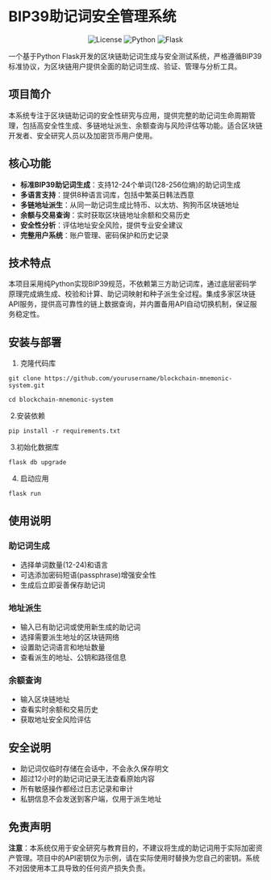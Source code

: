 # BIP39助记词安全管理系统


<p align="center">
  <img alt="License" src="https://img.shields.io/badge/license-MIT-blue.svg">
  <img alt="Python" src="https://img.shields.io/badge/python-3.8+-green.svg">
  <img alt="Flask" src="https://img.shields.io/badge/flask-2.0+-orange.svg">
</p>





一个基于Python Flask开发的区块链助记词生成与安全测试系统，严格遵循BIP39标准协议，为区块链用户提供全面的助记词生成、验证、管理与分析工具。

## 项目简介

本系统专注于区块链助记词的安全性研究与应用，提供完整的助记词生命周期管理，包括高安全性生成、多链地址派生、余额查询与风险评估等功能。适合区块链开发者、安全研究人员以及加密货币用户使用。

## 核心功能

- **标准BIP39助记词生成**：支持12-24个单词(128-256位熵)的助记词生成
- **多语言支持**：提供8种语言词库，包括中繁英日韩法西意
- **多链地址派生**：从同一助记词生成比特币、以太坊、狗狗币区块链地址
- **余额与交易查询**：实时获取区块链地址余额和交易历史
- **安全性分析**：评估地址安全风险，提供专业安全建议
- **完整用户系统**：账户管理、密码保护和历史记录

## 技术特点

本项目采用纯Python实现BIP39规范，不依赖第三方助记词库，通过底层密码学原理完成熵生成、校验和计算、助记词映射和种子派生全过程。集成多家区块链API服务，提供高可靠性的链上数据查询，并内置备用API自动切换机制，保证服务稳定性。

## 安装与部署

1. 克隆代码库

```shell
git clone https://github.com/yourusername/blockchain-mnemonic-system.git

cd blockchain-mnemonic-system
```

​	2.安装依赖

```shell
pip install -r requirements.txt
```



​	3.初始化数据库

```shell
flask db upgrade
```



4. 启动应用

```shell
flask run
```



## 使用说明

### 助记词生成

- 选择单词数量(12-24)和语言
- 可选添加密码短语(passphrase)增强安全性
- 生成后立即妥善保存助记词

### 地址派生

- 输入已有助记词或使用新生成的助记词
- 选择需要派生地址的区块链网络
- 设置助记词语言和地址数量
- 查看派生的地址、公钥和路径信息

### 余额查询

- 输入区块链地址
- 查看实时余额和交易历史
- 获取地址安全风险评估

## 安全说明

- 助记词仅临时存储在会话中，不会永久保存明文
- 超过12小时的助记词记录无法查看原始内容
- 所有敏感操作都经过日志记录和审计
- 私钥信息不会发送到客户端，仅用于派生地址

## 免责声明

**注意**：本系统仅用于安全研究与教育目的，不建议将生成的助记词用于实际加密资产管理。项目中的API密钥仅为示例，请在实际使用时替换为您自己的密钥。系统不对因使用本工具导致的任何资产损失负责。
